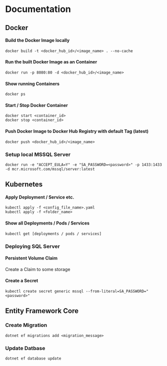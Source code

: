# Documentation

## Docker

#### Build the Docker Image locally
```
docker build -t <docker_hub_id>/<image_name> . --no-cache
```

#### Run the built Docker Image as an Container
```
docker run -p 8080:80 -d <docker_hub_id>/<image_name>
```

#### Show running Containers
```
docker ps
```

#### Start / Stop Docker Container
```
docker start <container_id>
docker stop <container_id>
```

#### Push Docker Image to Docker Hub Registry with default Tag (latest)
```
docker push <docker_hub_id>/<image_name>
```

### Setup local MSSQL Server
```
docker run -e "ACCEPT_EULA=Y" -e "SA_PASSWORD=<password>" -p 1433:1433 -d mcr.microsoft.com/mssql/server:latest
```



## Kubernetes
#### Apply Deployment / Service etc.
```
kubectl apply -f <config_file_name>.yaml
kubectl apply -f <folder_name>
```

#### Show all Deployments / Pods / Services
```
kubectl get [deployments / pods / services]
```

### Deploying SQL Server
#### Persistent Volume Claim
Create a Claim to some storage

#### Create a Secret 
```
kubectl create secret generic mssql --from-literal=SA_PASSWORD="<password>"
```



## Entity Framework Core
### Create Migration
```
dotnet ef migrations add <migration_message>
```

### Update Datbase
```
dotnet ef database update
```